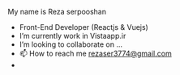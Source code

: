 My name is Reza serpooshan
-  Front-End Developer (Reactjs & Vuejs)
-  I’m currently work in Vistaapp.ir
-  I’m looking to collaborate on ...
- 📫 How to reach me rezaser3774@gmail.com 
- 

<!---
shemsuhor95/shemsuhor95 is a ✨ special ✨ repository because its `README.md` (this file) appears on your GitHub profile.
You can click the Preview link to take a look at your changes.
--->
